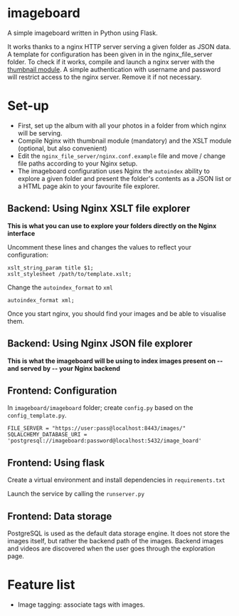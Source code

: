 # imageboard

A simple imageboard written in Python using Flask. 

It works thanks to a nginx HTTP server serving a given folder as JSON data. A template for configuration has been given in in the nginx_file_server folder.
To check if it works, compile and launch a nginx server with the [thumbnail module](https://nginx.org/en/docs/http/ngx_http_image_filter_module.html).
A simple authentication with username and password will restrict access to the nginx server. Remove it if not necessary.

# Set-up

- First, set up the album with all your photos in a folder from which nginx will be serving.
- Compile Nginx with thumbnail module (mandatory) and  the XSLT module (optional, but also convenient)
- Edit the `nginx_file_server/nginx.conf.example` file and move / change file paths according to your Nginx setup.
- The imageboard configuration uses Nginx the `autoindex` ability to explore a given folder and present the folder's
  contents as a JSON list or a HTML page akin to your favourite file explorer.

## Backend: Using Nginx XSLT file explorer
**This is what you can use to explore your folders directly on the Nginx interface**

Uncomment these lines and changes the values to reflect your configuration:
```buildoutcfg
xslt_string_param title $1;
xslt_stylesheet /path/to/template.xslt;
```
Change the `autoindex_format` to `xml`
```buildoutcfg
autoindex_format xml;
```

Once you start nginx, you should find your images and be able to visualise them.

## Backend: Using Nginx JSON file explorer
**This is what the imageboard will be using to index images present on -- and served by -- your Nginx backend**

## Frontend: Configuration
In `imageboard/imageboard` folder; create `config.py` based on the `config_template.py`.

```
FILE_SERVER = "https://user:pass@localhost:8443/images/"
SQLALCHEMY_DATABASE_URI = 'postgresql://imageboard:password@localhost:5432/image_board'
```

## Frontend: Using flask

Create a virtual environment and install dependencies in `requirements.txt`

Launch the service by calling the `runserver.py`

## Frontend: Data storage

PostgreSQL is used as the default data storage engine. It does not store the images itself, but
rather the backend path of the images. Backend images and videos are discovered when the user 
goes through the exploration page.

# Feature list
- Image tagging: associate tags with images.
